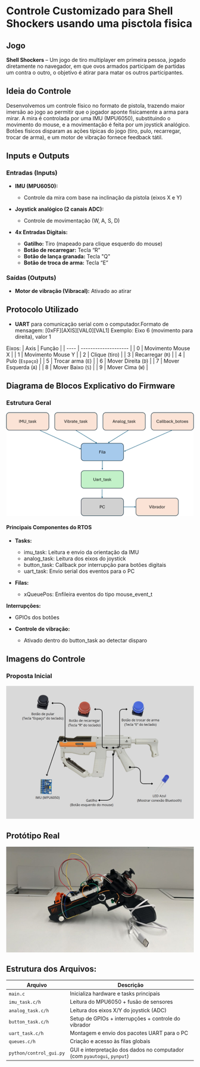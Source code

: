 # Controle Customizado para Shell Shockers usando uma pisctola fisica

## Jogo
**Shell Shockers** – Um jogo de tiro multiplayer em primeira pessoa, jogado diretamente no navegador, em que ovos armados participam de partidas um contra o outro, o objetivo é atirar para matar os outros participantes. 

## Ideia do Controle
Desenvolvemos um controle físico no formato de pistola, trazendo maior imersão ao jogo ao permitir que o jogador aponte fisicamente a arma para mirar.
A mira é controlada por uma IMU (MPU6050), substituindo o movimento do mouse, e a movimentação é feita por um joystick analógico. Botões físicos disparam as ações típicas do jogo (tiro, pulo, recarregar, trocar de arma), e um motor de vibração fornece feedback tátil.

## Inputs e Outputs

### **Entradas (Inputs)**

- **IMU (MPU6050):**
  - Controle da mira com base na inclinação da pistola (eixos X e Y)

- **Joystick analógico (2 canais ADC):**
  - Controle de movimentação (W, A, S, D)

- **4x Entradas Digitais:**
  - **Gatilho:** Tiro (mapeado para clique esquerdo do mouse)
  - **Botão de recarregar:** Tecla “R”
  - **Botão de lança granada:** Tecla "Q"
  - **Botão de troca de arma:** Tecla “E”

### **Saídas (Outputs)**
- **Motor de vibração (Vibracal):** Ativado ao atirar

## Protocolo Utilizado

- **UART** para comunicação serial com o computador.Formato de mensagem:
[0xFF][AXIS][VAL0][VAL1]
Exemplo: Eixo 6 (movimento para direita), valor 1

Eixos:
| Axis | Função               |
| ---- | -------------------- |
| 0    | Movimento Mouse X    |
| 1    | Movimento Mouse Y    |
| 2    | Clique (tiro)        |
| 3    | Recarregar (`R`)     |
| 4    | Pulo (`Espaço`)      |
| 5    | Trocar arma (`E`)    |
| 6    | Mover Direita (`D`)  |
| 7    | Mover Esquerda (`A`) |
| 8    | Mover Baixo (`S`)    |
| 9    | Mover Cima (`W`)     |

## Diagrama de Blocos Explicativo do Firmware

### **Estrutura Geral**

![Diagrama de Blocos](Diagrama.png)

#### **Principais Componentes do RTOS**
- **Tasks:**
  - imu_task: Leitura e envio da orientação da IMU
  - analog_task: Leitura dos eixos do joystick
  - button_task: Callback por interrupção para botões digitais
  - uart_task: Envio serial dos eventos para o PC

- **Filas:**
  - xQueuePos: Enfileira eventos do tipo mouse_event_t

 **Interrupções:**
  - GPIOs dos botões

- **Controle de vibração:**
  - Ativado dentro do button_task ao detectar disparo


## Imagens do Controle

### **Proposta Inicial**

![Proposta inicial](Modelo.jpeg)

## **Protótipo Real**

![Proposta inicial](Real.jpeg)

## Estrutura dos Arquivos:

| Arquivo                 | Descrição                                                               |
| ----------------------- | ----------------------------------------------------------------------- |
| `main.c`                | Inicializa hardware e tasks principais                                  |
| `imu_task.c/h`          | Leitura do MPU6050 + fusão de sensores                                  |
| `analog_task.c/h`       | Leitura dos eixos X/Y do joystick (ADC)                                 |
| `button_task.c/h`       | Setup de GPIOs + interrupções + controle do vibrador                    |
| `uart_task.c/h`         | Montagem e envio dos pacotes UART para o PC                             |
| `queues.c/h`            | Criação e acesso às filas globais                                       |
| `python/control_gui.py` | GUI e interpretação dos dados no computador (com `pyautogui`, `pynput`) |
